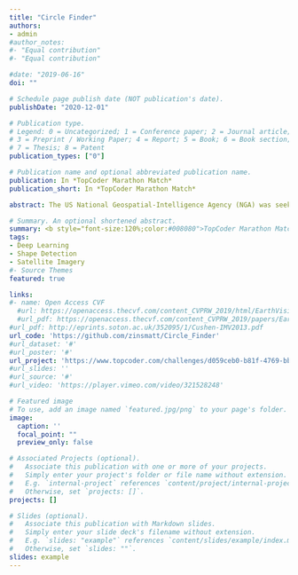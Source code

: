 ```yaml
---
title: "Circle Finder"
authors:
- admin
#author_notes:
#- "Equal contribution"
#- "Equal contribution"

#date: "2019-06-16"
doi: ""

# Schedule page publish date (NOT publication's date).
publishDate: "2020-12-01"

# Publication type.
# Legend: 0 = Uncategorized; 1 = Conference paper; 2 = Journal article;
# 3 = Preprint / Working Paper; 4 = Report; 5 = Book; 6 = Book section;
# 7 = Thesis; 8 = Patent
publication_types: ["0"]

# Publication name and optional abbreviated publication name.
publication: In *TopCoder Marathon Match*
publication_short: In *TopCoder Marathon Match*

abstract: The US National Geospatial-Intelligence Agency (NGA) was seeking novel approaches for satellite imagery segmentation in order to detect, delineate, and describe circular shaped features. My final solution reached 92% on their secret dataset. (PyTorch, OpenCV, GDAL) <a href="https://www.nga.mil/news/1609952228608_NGA_announces_5_winners_in_$50K_in_Circle_Finder_c.html">NGA's announcement</a> (PyTorch, OpenCV, GDAL)

# Summary. An optional shortened abstract.
summary: <b style="font-size:120%;color:#008080">TopCoder Marathon Match / Data Science</b><br><b style="color:#FF0000">2nd Place</b> <br> The US National Geospatial-Intelligence Agency (NGA) was seeking novel approaches for satellite imagery segmentation in order to detect, delineate, and describe circular shaped features. My final solution reached 92% on their secret dataset. <a href="https://www.nga.mil/news/1609952228608_NGA_announces_5_winners_in_$50K_in_Circle_Finder_c.html">NGA's announcement</a> (PyTorch, OpenCV, GDAL)
tags:
- Deep Learning
- Shape Detection
- Satellite Imagery
#- Source Themes
featured: true

links:
#- name: Open Access CVF
  #url: https://openaccess.thecvf.com/content_CVPRW_2019/html/EarthVision/Leotta_Urban_Semantic_3D_Reconstruction_From_Multiview_Satellite_Imagery_CVPRW_2019_paper.html
  #url_pdf: https://openaccess.thecvf.com/content_CVPRW_2019/papers/EarthVision/Leotta_Urban_Semantic_3D_Reconstruction_From_Multiview_Satellite_Imagery_CVPRW_2019_paper.pdf
#url_pdf: http://eprints.soton.ac.uk/352095/1/Cushen-IMV2013.pdf
url_code: 'https://github.com/zinsmatt/Circle_Finder'
#url_dataset: '#'
#url_poster: '#'
url_project: 'https://www.topcoder.com/challenges/d059ceb0-b81f-4769-bb4c-c976e1184d9f?tab=details'
#url_slides: ''
#url_source: '#'
#url_video: 'https://player.vimeo.com/video/321528248'

# Featured image
# To use, add an image named `featured.jpg/png` to your page's folder. 
image:
  caption: ''
  focal_point: ""
  preview_only: false

# Associated Projects (optional).
#   Associate this publication with one or more of your projects.
#   Simply enter your project's folder or file name without extension.
#   E.g. `internal-project` references `content/project/internal-project/index.md`.
#   Otherwise, set `projects: []`.
projects: []

# Slides (optional).
#   Associate this publication with Markdown slides.
#   Simply enter your slide deck's filename without extension.
#   E.g. `slides: "example"` references `content/slides/example/index.md`.
#   Otherwise, set `slides: ""`.
slides: example
---
```



